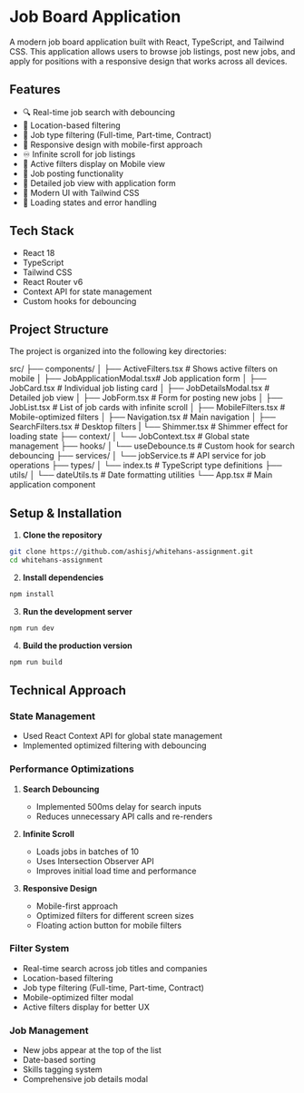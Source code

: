 # Job Board Application

A modern job board application built with React, TypeScript, and Tailwind CSS. This application allows users to browse job listings, post new jobs, and apply for positions with a responsive design that works across all devices.

## Features

- 🔍 Real-time job search with debouncing
- 📍 Location-based filtering
- 💼 Job type filtering (Full-time, Part-time, Contract)
- 📱 Responsive design with mobile-first approach
- ♾️ Infinite scroll for job listings
- 🎯 Active filters display on Mobile  view
- 📝 Job posting functionality
- 📄 Detailed job view with application form
- 🎨 Modern UI with Tailwind CSS
- 🔄 Loading states and error handling

## Tech Stack

- React 18
- TypeScript
- Tailwind CSS
- React Router v6
- Context API for state management
- Custom hooks for debouncing

## Project Structure

The project is organized into the following key directories:

src/
├── components/
│ ├── ActiveFilters.tsx # Shows active filters on mobile
│ ├── JobApplicationModal.tsx# Job application form
│ ├── JobCard.tsx # Individual job listing card
│ ├── JobDetailsModal.tsx # Detailed job view
│ ├── JobForm.tsx # Form for posting new jobs
│ ├── JobList.tsx # List of job cards with infinite scroll
│ ├── MobileFilters.tsx # Mobile-optimized filters
│ ├── Navigation.tsx # Main navigation
│ ├── SearchFilters.tsx # Desktop filters
| └── Shimmer.tsx # Shimmer effect for loading state
├── context/
│ └── JobContext.tsx # Global state management
├── hooks/
│ └── useDebounce.ts # Custom hook for search debouncing
├── services/
│ └── jobService.ts # API service for job operations
├── types/
│ └── index.ts # TypeScript type definitions
├── utils/
│ └── dateUtils.ts # Date formatting utilities
└── App.tsx # Main application component


## Setup & Installation

1. **Clone the repository**

```bash
git clone https://github.com/ashisj/whitehans-assignment.git
cd whitehans-assignment
```

2. **Install dependencies**

```bash
npm install
```

3. **Run the development server** 

```bash
npm run dev
```

4. **Build the production version**

```bash
npm run build
```


## Technical Approach

### State Management
- Used React Context API for global state management
- Implemented optimized filtering with debouncing

### Performance Optimizations
1. **Search Debouncing**
   - Implemented 500ms delay for search inputs
   - Reduces unnecessary API calls and re-renders

2. **Infinite Scroll**
   - Loads jobs in batches of 10
   - Uses Intersection Observer API
   - Improves initial load time and performance

3. **Responsive Design**
   - Mobile-first approach
   - Optimized filters for different screen sizes
   - Floating action button for mobile filters

### Filter System
- Real-time search across job titles and companies
- Location-based filtering
- Job type filtering (Full-time, Part-time, Contract)
- Mobile-optimized filter modal
- Active filters display for better UX

### Job Management
- New jobs appear at the top of the list
- Date-based sorting
- Skills tagging system
- Comprehensive job details modal


